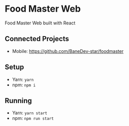 # Food Master Web

Food Master Web built with React

## Connected Projects
- Mobile: https://github.com/BaneDev-star/foodmaster

## Setup

* Yarn: `yarn`
* npm: `npm i`

## Running
  * Yarn: `yarn start`
  * npm: `npm run start`
